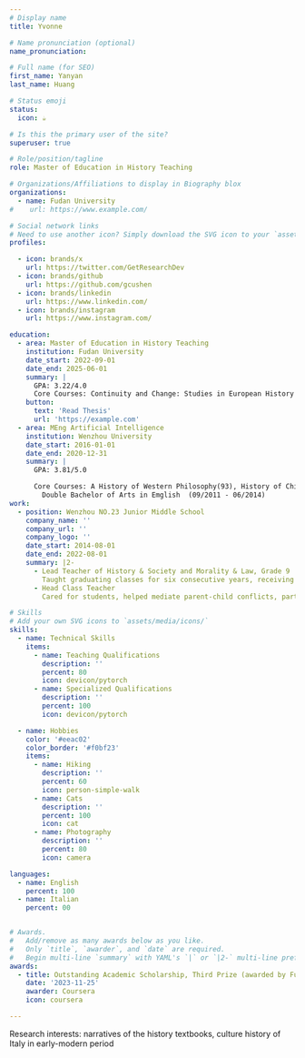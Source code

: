 ```yaml
---
# Display name
title: Yvonne

# Name pronunciation (optional)
name_pronunciation:  

# Full name (for SEO)
first_name: Yanyan
last_name: Huang

# Status emoji
status:
  icon: ☕️

# Is this the primary user of the site?
superuser: true

# Role/position/tagline
role: Master of Education in History Teaching

# Organizations/Affiliations to display in Biography blox
organizations:
  - name: Fudan University
#    url: https://www.example.com/

# Social network links
# Need to use another icon? Simply download the SVG icon to your `assets/media/icons/` folder.
profiles:

  - icon: brands/x
    url: https://twitter.com/GetResearchDev
  - icon: brands/github
    url: https://github.com/gcushen
  - icon: brands/linkedin
    url: https://www.linkedin.com/
  - icon: brands/instagram
    url: https://www.instagram.com/

education:
  - area: Master of Education in History Teaching
    institution: Fudan University
    date_start: 2022-09-01
    date_end: 2025-06-01
    summary: |
      GPA: 3.22/4.0 
      Core Courses: Continuity and Change: Studies in European History 1000-1750, Contemporary Western Historiography
    button:
      text: 'Read Thesis'
      url: 'https://example.com'
  - area: MEng Artificial Intelligence
    institution: Wenzhou University
    date_start: 2016-01-01
    date_end: 2020-12-31
    summary: |
      GPA: 3.81/5.0 

      Core Courses: A History of Western Philosophy(93), History of Chinese Law(90),World History(86)
        Double Bachelor of Arts in Emglish  (09/2011 - 06/2014)
work:
  - position: Wenzhou NO.23 Junior Middle School
    company_name: ''
    company_url: ''
    company_logo: ''
    date_start: 2014-08-01
    date_end: 2022-08-01
    summary: |2-
      - Lead Teacher of History & Society and Morality & Law, Grade 9
        Taught graduating classes for six consecutive years, receiving recognition as an 'Outstanding Teacher.' Delivered two public lessons on the topics "Global Resource Issues" and "Addressing China's Resource Issues,"(organized by the Wenzhou Lucheng District Institute of Education Research) ；Classroom recording of the project "The Early Stage of Socialist Construction" was featured on the official national education platform "Xuexi Qiangguo."
      - Head Class Teacher
        Cared for students, helped mediate parent-child conflicts, particularly supporting a student who was a victim of domestic violence.

# Skills
# Add your own SVG icons to `assets/media/icons/`
skills:
  - name: Technical Skills
    items:
      - name: Teaching Qualifications
        description: ''
        percent: 80
        icon: devicon/pytorch
      - name: Specialized Qualifications
        description: ''
        percent: 100
        icon: devicon/pytorch

  - name: Hobbies
    color: '#eeac02'
    color_border: '#f0bf23'
    items:
      - name: Hiking
        description: ''
        percent: 60
        icon: person-simple-walk
      - name: Cats
        description: ''
        percent: 100
        icon: cat
      - name: Photography
        description: ''
        percent: 80
        icon: camera

languages:
  - name: English
    percent: 100
  - name: Italian
    percent: 00


# Awards.
#   Add/remove as many awards below as you like.
#   Only `title`, `awarder`, and `date` are required.
#   Begin multi-line `summary` with YAML's `|` or `|2-` multi-line prefix and indent 2 spaces below.
awards:
  - title: Outstanding Academic Scholarship, Third Prize (awarded by Fudan University)
    date: '2023-11-25'
    awarder: Coursera
    icon: coursera

---
```


Research interests: narratives of the history textbooks, culture history of Italy in early-modern period